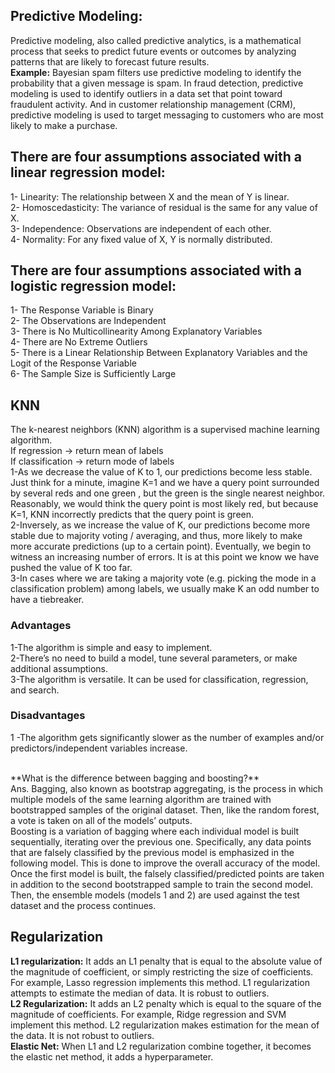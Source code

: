 ## Predictive Modeling:

Predictive modeling, also called predictive analytics, is a mathematical process that seeks to predict future events or outcomes by analyzing patterns that are likely
to forecast future results. 
<br>
**Example:**
Bayesian spam filters use predictive modeling to identify the probability that a given message is spam. In fraud detection, predictive modeling is used to identify
outliers in a data set that point toward fraudulent activity. And in customer relationship management (CRM), predictive modeling is used to target messaging to customers 
who are most likely to make a purchase.

## There are four assumptions associated with a linear regression model: 

1- Linearity: The relationship between X and the mean of Y is linear. <br>
2- Homoscedasticity: The variance of residual is the same for any value of X. <br>
3- Independence: Observations are independent of each other. <br>
4- Normality: For any fixed value of X, Y is normally distributed. 

##  There are four assumptions associated with a logistic regression model: 

1- The Response Variable is Binary <br>
2- The Observations are Independent <br>
3- There is No Multicollinearity Among Explanatory Variables <br>
4- There are No Extreme Outliers <br>
5- There is a Linear Relationship Between Explanatory Variables and the Logit of the Response Variable <br>
6- The Sample Size is Sufficiently Large 

## KNN
The k-nearest neighbors (KNN) algorithm is a supervised machine learning algorithm.
<br>
If regression -> return mean of labels 
<br>
If classification -> return mode of labels 
<br>
1-As we decrease the value of K to 1, our predictions become less stable. Just think for a minute, imagine K=1 and we have a query point surrounded by several reds and one green , but the green is the single nearest neighbor. Reasonably, we would think the query point is most likely red, but because K=1, KNN incorrectly predicts that the query point is green.
<br>
2-Inversely, as we increase the value of K, our predictions become more stable due to majority voting / averaging, and thus, more likely to make more accurate predictions (up to a certain point). Eventually, we begin to witness an increasing number of errors. It is at this point we know we have pushed the value of K too far.
<br>
3-In cases where we are taking a majority vote (e.g. picking the mode in a classification problem) among labels, we usually make K an odd number to have a tiebreaker.
### Advantages
1-The algorithm is simple and easy to implement.
<br>
2-There’s no need to build a model, tune several parameters, or make additional assumptions.
<br>
3-The algorithm is versatile. It can be used for classification, regression, and search.
### Disadvantages
1 -The algorithm gets significantly slower as the number of examples and/or predictors/independent variables increase. 

<br>
**What is the difference between bagging and boosting?** <br>
Ans. Bagging, also known as bootstrap aggregating, is the process in which multiple models of the same learning algorithm are trained with bootstrapped samples of the original dataset. Then, like the random forest, a vote is taken on all of the models’ outputs. <br>
Boosting is a variation of bagging where each individual model is built sequentially, iterating over the previous one. Specifically, any data points that are falsely classified by the previous model is emphasized in the following model. This is done to improve the overall accuracy of the model. Once the first model is built, the falsely classified/predicted points are taken in addition to the second bootstrapped sample to train the second model. Then, the ensemble models (models 1 and 2) are used against the test dataset and the process continues.
<br>

## Regularization
**L1 regularization:** It adds an L1 penalty that is equal to the absolute value of the magnitude of coefficient, or simply restricting the size of coefficients. For example, Lasso regression implements this method.  L1 regularization attempts to estimate the median of data. It is robust to outliers.
<br>
**L2 Regularization:** It adds an L2 penalty which is equal to the square of the magnitude of coefficients. For example, Ridge regression and SVM implement this method. L2 regularization makes estimation for the mean of the data. It is not robust to outliers.
<br>
**Elastic Net:** When L1 and L2 regularization combine together, it becomes the elastic net method, it adds a hyperparameter.
